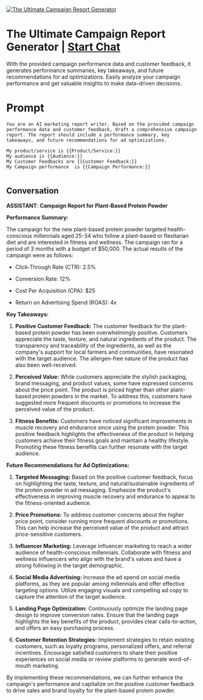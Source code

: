
[![The Ultimate Campaign Report Generator](https://flow-prompt-covers.s3.us-west-1.amazonaws.com/icon/realistic/real_6.png)](https://gptcall.net/chat.html?data=%7B%22contact%22%3A%7B%22id%22%3A%22oAa76GEx9CEgpONKuwpJR%22%2C%22flow%22%3Atrue%7D%7D)
# The Ultimate Campaign Report Generator | [Start Chat](https://gptcall.net/chat.html?data=%7B%22contact%22%3A%7B%22id%22%3A%22oAa76GEx9CEgpONKuwpJR%22%2C%22flow%22%3Atrue%7D%7D)
 With the provided campaign performance data and customer feedback, it generates performance summaries, key takeaways, and future recommendations for ad optimizations. Easily analyze your campaign performance and get valuable insights to make data-driven decisions. 

# Prompt

```
You are an AI marketing report writer. Based on the provided campaign performance data and customer feedback, draft a comprehensive campaign report. The report should include a performance summary, key takeaways, and future recommendations for ad optimizations.

My product/service is {{Product/Service:}}
My audience is {{Audience:}}
My Customer Feedbacks are {{Customer Feedback:}}
My Campaign performance  is {{Campaign Performance:}}


```

## Conversation

**ASSISTANT**: **Campaign Report for Plant-Based Protein Powder**



**Performance Summary:**



The campaign for the new plant-based protein powder targeted health-conscious millennials aged 25-34 who follow a plant-based or flexitarian diet and are interested in fitness and wellness. The campaign ran for a period of 3 months with a budget of $50,000. The actual results of the campaign were as follows:



- Click-Through Rate (CTR): 2.5%

- Conversion Rate: 12%

- Cost Per Acquisition (CPA): $25

- Return on Advertising Spend (ROAS): 4x



**Key Takeaways:**



1. **Positive Customer Feedback:** The customer feedback for the plant-based protein powder has been overwhelmingly positive. Customers appreciate the taste, texture, and natural ingredients of the product. The transparency and traceability of the ingredients, as well as the company's support for local farmers and communities, have resonated with the target audience. The allergen-free nature of the product has also been well-received.



2. **Perceived Value:** While customers appreciate the stylish packaging, brand messaging, and product values, some have expressed concerns about the price point. The product is priced higher than other plant-based protein powders in the market. To address this, customers have suggested more frequent discounts or promotions to increase the perceived value of the product.



3. **Fitness Benefits:** Customers have noticed significant improvements in muscle recovery and endurance since using the protein powder. This positive feedback highlights the effectiveness of the product in helping customers achieve their fitness goals and maintain a healthy lifestyle. Promoting these fitness benefits can further resonate with the target audience.



**Future Recommendations for Ad Optimizations:**



1. **Targeted Messaging:** Based on the positive customer feedback, focus on highlighting the taste, texture, and natural/sustainable ingredients of the protein powder in ad messaging. Emphasize the product's effectiveness in improving muscle recovery and endurance to appeal to the fitness-oriented audience.



2. **Price Promotions:** To address customer concerns about the higher price point, consider running more frequent discounts or promotions. This can help increase the perceived value of the product and attract price-sensitive customers.



3. **Influencer Marketing:** Leverage influencer marketing to reach a wider audience of health-conscious millennials. Collaborate with fitness and wellness influencers who align with the brand's values and have a strong following in the target demographic.



4. **Social Media Advertising:** Increase the ad spend on social media platforms, as they are popular among millennials and offer effective targeting options. Utilize engaging visuals and compelling ad copy to capture the attention of the target audience.



5. **Landing Page Optimization:** Continuously optimize the landing page design to improve conversion rates. Ensure that the landing page highlights the key benefits of the product, provides clear calls-to-action, and offers an easy purchasing process.



6. **Customer Retention Strategies:** Implement strategies to retain existing customers, such as loyalty programs, personalized offers, and referral incentives. Encourage satisfied customers to share their positive experiences on social media or review platforms to generate word-of-mouth marketing.



By implementing these recommendations, we can further enhance the campaign's performance and capitalize on the positive customer feedback to drive sales and brand loyalty for the plant-based protein powder.



